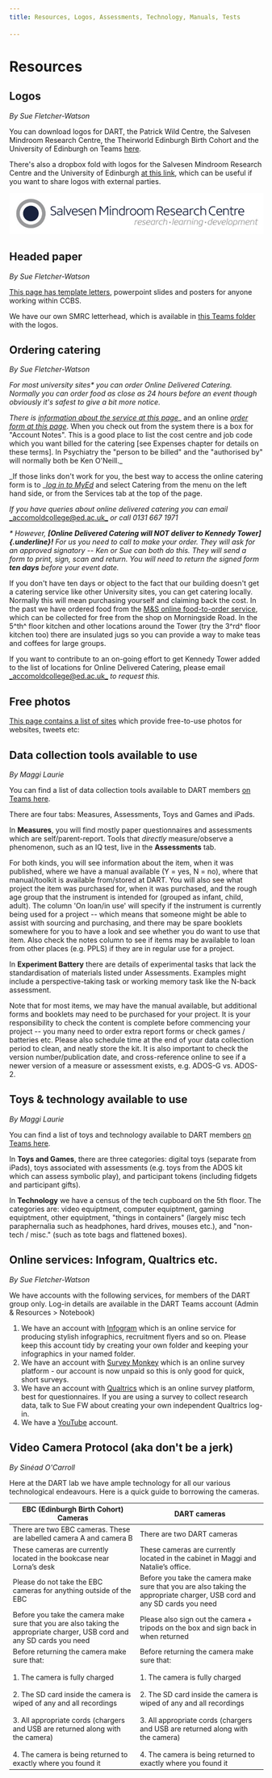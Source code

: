 ```yaml
---
title: Resources, Logos, Assessments, Technology, Manuals, Tests

---
```

# Resources

## Logos

_By Sue Fletcher-Watson_

You can download logos for DART, the Patrick Wild Centre, the Salvesen Mindroom Research Centre, the Theirworld Edinburgh Birth Cohort and the University of Edinburgh on Teams [here](https://uoe.sharepoint.com/:f:/r/sites/DARTlab/Shared%20Documents/Admin%20and%20Resources/Images,%20logos%20%26%20headed%20paper?csf=1&web=1&e=UadNeR).

There's also a dropbox fold with logos for the Salvesen Mindroom Research Centre and the University of Edinburgh [at this link](https://www.dropbox.com/sh/163ox1y5rv7bci8/AAAG3vwSsbL5An2VbROGwVBRa?dl=0), which can be useful if you want to share logos with external parties.

![](uploads/smrc_logo_best.jpg)

## Headed paper

_By Sue Fletcher-Watson_

[This page has template letters](https://www.ed.ac.uk/clinical-brain-sciences/templates), powerpoint slides and posters for anyone working within CCBS.

We have our own SMRC letterhead, which is available in [this Teams folder](https://uoe.sharepoint.com/:f:/r/sites/DARTlab/Shared%20Documents/Admin%20and%20Resources/Images,%20logos%20%26%20headed%20paper?csf=1&web=1&e=pBU7Id) with the logos.

## Ordering catering

_By Sue Fletcher-Watson_

_For most university sites* you can order Online Delivered Catering.
Normally you can order food as close as 24 hours before an event though
obviously it's safest to give a bit more notice._

_There is_ [_information about the service at this
page_](https://www.accom.ed.ac.uk/for-staff/delivered-catering/)_ and an
online [_order form at this
page_](https://www.catering.accom.ed.ac.uk/KxWebCatering/CurrentBookings.aspx).
When you check out from the system there is a box for "Account Notes".
This is a good place to list the cost centre and job code which you want
billed for the catering \[see Expenses chapter for details on these
terms\]. In Psychiatry the "person to be billed" and the "authorised by"
will normally both be Ken O'Neill._

_If those links don't work for you, the best way to access the online
catering form is to _[_log in to MyEd_](https://www.myed.ed.ac.uk/) and
select Catering from the menu on the left hand side, or from the
Services tab at the top of the page.

_If you have queries about online delivered catering you can email_
[_accomoldcollege@ed.ac.uk_](mailto:accomoldcollege@ed.ac.uk) _or call 0131 667 1971_

_* However, **\[Online Delivered Catering will NOT deliver to Kennedy
Tower\]{.underline}!** For us you need to call to make your order. They
will ask for an approved signatory -- Ken or Sue can both do this. They
will send a form to print, sign, scan and return. You will need to
return the signed form **ten days** before your event date._

If you don't have ten days or object to the fact that our building
doesn't get a catering service like other University sites, you can get
catering locally. Normally this will mean purchasing yourself and
claiming back the cost. In the past we have ordered food from the [M&S
online food-to-order
service](https://www.marksandspencer.com/c/food-to-order/about-our-food-to-order-service),
which can be collected for free from the shop on Morningside Road. In
the 5^th^ floor kitchen and other locations around the Tower (try the
3^rd^ floor kitchen too) there are insulated jugs so you can provide a
way to make teas and coffees for large groups.

If you want to contribute to an on-going effort to get Kennedy Tower
added to the list of locations for Online Delivered Catering, please
email [_accomoldcollege@ed.ac.uk_](mailto:accomoldcollege@ed.ac.uk) _to request this._

## Free photos

[This page contains a list of
sites](https://blog.hootsuite.com/20-free-stock-photo-sites-social-media-images/?utm_source=twitter&utm_medium=owned_social&utm_campaign=social_hootsuite)
which provide free-to-use photos for websites, tweets etc:

## Data collection tools available to use

_By Maggi Laurie_

You can find a list of data collection tools available to DART members [on Teams here](https://uoe.sharepoint.com/:x:/r/sites/DARTlab/Shared%20Documents/Admin%20and%20Resources/3.%20Running%20a%20project/DART%20measures%20and%20resources.xlsx?d=wec6e392d137147bbbd7b79a59d17692c&csf=1&web=1&e=QmqtSz).

There are four tabs: Measures, Assessments, Toys and Games and iPads.

In **Measures**, you will find mostly paper questionnaires and assessments which are self/parent-report. Tools that _directly_ measure/observe a phenomenon, such as an IQ test, live in the **Assessments** tab.

For both kinds, you will see information about the item, when it was published, where we have a manual available (Y = yes, N = no), where that manual/toolkit is available from/stored at DART. You will also see what project the item was purchased for, when it was purchased, and the rough age group that the instrument is intended for (grouped as infant, child, adult). The column 'On loan/in use' will specify if the instrument is currently being used for a project -- which means that someone might be able to assist with sourcing and purchasing, and there may be spare booklets somewhere for you to have a look and see whether you do want to use that item. Also check the notes column to see if items may be available to loan from other places (e.g. PPLS) if they are in regular use for a project.

In **Experiment Battery** there are details of experimental tasks that lack the standardisation of materials listed under Assessments. Examples might include a perspective-taking task or working memory task like the N-back assessment.

Note that for most items, we may have the manual available, but additional forms and booklets may need to be purchased for your project. It is your responsibility to check the content is complete before commencing your project -- you many need to order extra report forms or check games / batteries etc. Please also schedule time at the end of your data collection period to clean, and neatly store the kit. It is also important to check the version number/publication date, and cross-reference online to see if a newer version of a measure or assessment exists, e.g. ADOS-G vs. ADOS-2.

## Toys & technology available to use

_By Maggi Laurie_

You can find a list of toys and technology available to DART members [on Teams here](https://uoe.sharepoint.com/:x:/r/sites/DARTlab/Shared%20Documents/Admin%20and%20Resources/3.%20Running%20a%20project/DART%20measures%20and%20resources.xlsx?d=wec6e392d137147bbbd7b79a59d17692c&csf=1&web=1&e=QmqtSz).

In **Toys and Games**, there are three categories: digital toys (separate from iPads), toys associated with assessments (e.g. toys from the ADOS kit which can assess symbolic play), and participant tokens (including fidgets and participant gifts).

In **Technology** we have a census of the tech cupboard on the 5th floor. The categories are: video equiptment, computer equiptment, gaming equiptment, other equiptment, "things in containers" (largely misc tech paraphernalia such as headphones, hard drives, mouses etc.), and "non-tech / misc." (such as tote bags and flattened boxes).

## Online services: Infogram, Qualtrics etc.

_By Sue Fletcher-Watson_

We have accounts with the following services, for members of the DART group only. Log-in details are available in the DART Teams account (Admin & Resources > Notebook)

1. We have an account with [Infogram](https://infogram.com/login) which is an online service for producing stylish infographics, recruitment flyers and so on. Please keep this account tidy by creating your own folder and keeping your infographics in your named folder.
2. We have an account with [Survey Monkey](https://www.surveymonkey.com/) which is an online survey platform - our account is now unpaid so this is only good for quick, short surveys.
3. We have an account with [Qualtrics](https://www.qualtrics.com/uk/) which is an online survey platform, best for questionnaires. If you are using a survey to collect research data, talk to Sue FW about creating your own independent Qualtrics log-in.
4. We have a [YouTube](https://www.youtube.com/channel/UCPORsrJRCt1okyUF6csA3Dg) account.

## Video Camera Protocol (aka don't be a jerk)

_By Sinéad O'Carroll_

Here at the DART lab we have ample technology for all our various
technological endeavours. Here is a quick guide to borrowing the
cameras.

| EBC (Edinburgh Birth Cohort) Cameras | DART cameras |
| --- | --- |
| There are two EBC cameras. These are labelled camera A and camera B | There are two DART cameras |
| These cameras are currently located in the bookcase near Lorna’s desk | These cameras are currently located in the cabinet in Maggi and Natalie’s office. |
| Please do not take the EBC cameras for anything outside of the EBC | Before you take the camera make sure that you are also taking the appropriate charger, USB cord and any SD cards you need |
| Before you take the camera make sure that you are also taking the appropriate charger, USB cord and any SD cards you need | Please also sign out the camera + tripods on the box and sign back in when returned |
| Before returning the camera make sure that:<br><br>1. The camera is fully charged<br><br>2. The SD card inside the camera is wiped of any and all recordings<br><br>3. All appropriate cords (chargers and USB are returned along with the camera)<br><br>4. The camera is being returned to exactly where you found it | Before returning the camera make sure that:<br><br>1. The camera is fully charged<br><br>2. The SD card inside the camera is wiped of any and all recordings<br><br>3. All appropriate cords (chargers and USB are returned along with the camera)<br><br>4. The camera is being returned to exactly where you found it |

